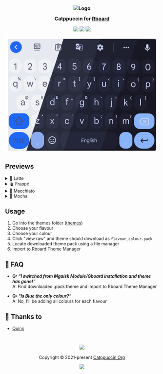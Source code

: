 <h3 align="center">
	<img src="https://raw.githubusercontent.com/catppuccin/catppuccin/main/assets/logos/exports/1544x1544_circle.png" width="100" alt="Logo"/><br/>
	<img src="https://raw.githubusercontent.com/catppuccin/catppuccin/main/assets/misc/transparent.png" height="30" width="0px"/>
	Catppuccin for <a href="https://rboard.dev/rboard">Rboard</a>
	<img src="https://raw.githubusercontent.com/catppuccin/catppuccin/main/assets/misc/transparent.png" height="30" width="0px"/>
</h3>

<p align="center">
	<a href="https://github.com/catppuccin/Rboard/stargazers"><img src="https://img.shields.io/github/stars/catppuccin/Rboard?colorA=363a4f&colorB=b7bdf8&style=for-the-badge"></a>
	<a href="https://github.com/catppuccin/Rboard/issues"><img src="https://img.shields.io/github/issues/catppuccin/Rboard?colorA=363a4f&colorB=f5a97f&style=for-the-badge"></a>
	<a href="https://github.com/catppuccin/Rboard/contributors"><img src="https://img.shields.io/github/contributors/catppuccin/Rboard?colorA=363a4f&colorB=a6da95&style=for-the-badge"></a>
</p>

<p align="center">
	<img src="./assets/rboard.png"/>
</p>

## Previews

<details>
<summary>🌻 Latte</summary>
<img src="assets/latte.png"/>
</details>
<details>
<summary>🪴 Frappé</summary>
<img src="assets/frappe.png"/>
</details>
<details>
<summary>🌺 Macchiato</summary>
<img src="assets/macchiato.png"/>
</details>
<details>
<summary>🌿 Mocha</summary>
<img src="assets/mocha.png"/>
</details>

## Usage

1. Go into the themes folder
   ([themes](https://github.com/Quinxxxx/Rboard/tree/Main/Themes))
2. Choose your flavour
3. Choose your colour
4. Click "view raw" and theme should download as `flavour_colour.pack`
5. Locate downloaded theme pack using a file manager
6. Import to Rboard Theme Manager

## 🙋 FAQ

- **Q:** **_"I switched from Mgaisk Module/Gboard installation and theme has
  gone!"_**\
  A: Find downloaded .pack theme and import to Rboard Theme Manager

- **Q:** **_"Is Blue the only colour?"_**\
  A: No, I'll be adding all colours for each flavour

## 💝 Thanks to

- [Quinx](https://github.com/Quinxxxx)

&nbsp;

<p align="center">
	<img src="https://raw.githubusercontent.com/catppuccin/catppuccin/main/assets/footers/gray0_ctp_on_line.svg?sanitize=true" />
</p>

<p align="center">
	Copyright &copy; 2021-present <a href="https://github.com/catppuccin" target="_blank">Catppuccin Org</a>
</p>

<p align="center">
	<a href="https://github.com/catppuccin/catppuccin/blob/main/LICENSE"><img src="https://img.shields.io/static/v1.svg?style=for-the-badge&label=License&message=MIT&logoColor=d9e0ee&colorA=363a4f&colorB=b7bdf8"/></a>
</p>

